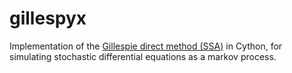 # gillespyx
Implementation of the [Gillespie direct method (SSA)](https://en.wikipedia.org/wiki/Gillespie_algorithm) in Cython, for simulating stochastic differential equations as a markov process.
